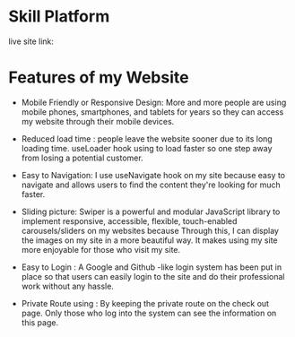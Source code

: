 # Skill Platform

live site link:

# Features of my Website

* Mobile Friendly or Responsive Design: More and more people are using mobile phones, smartphones, and tablets for years so they can access my website through their mobile devices.

* Reduced load time :  people leave the website sooner due to its long loading time. useLoader hook using to load faster so one step away from losing a potential customer.

* Easy to Navigation: I use useNavigate hook on my site because easy to navigate and allows users to find the content they're looking for much faster.

* Sliding picture: Swiper is a powerful and modular JavaScript library to implement responsive, accessible, flexible, touch-enabled carousels/sliders on my websites because
Through this, I can display the images on my site in a more beautiful way. It makes using my site more enjoyable for those who visit my site.

* Easy to Login : A Google and Github -like login system has been put in place so that users can easily login to the site and do their professional work without any hassle.

* Private Route using : By keeping the private route on the check out page. Only those who log into the system can see the information on this page.
